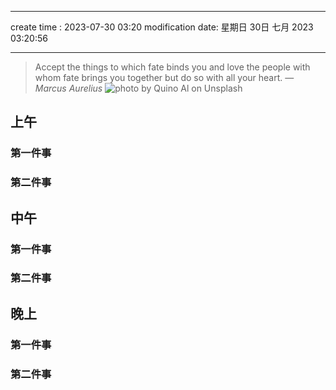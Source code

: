 

---
create time : 2023-07-30 03:20
modification date: 星期日 30日 七月 2023 03:20:56

---


> Accept the things to which fate binds you and love the people with whom fate brings you together but do so with all your heart.
> — <cite>Marcus Aurelius</cite>
![photo by Quino Al on Unsplash](https://images.unsplash.com/photo-1464002255390-2de63a26c637?crop=entropy&cs=srgb&fm=jpg&ixid=M3wzNjM5Nzd8MHwxfHJhbmRvbXx8fHx8fHx8fDE2OTA2NTg2NDJ8&ixlib=rb-4.0.3&q=85&w=200&h=200)


## 上午
### 第一件事

### 第二件事

## 中午
### 第一件事


### 第二件事

## 晚上
### 第一件事


### 第二件事


